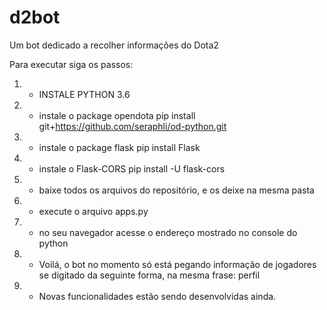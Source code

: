 # d2bot
Um bot dedicado a recolher informações do Dota2

Para executar siga os passos:

1. - INSTALE PYTHON 3.6 
2. - instale o package opendota pip install git+https://github.com/seraphli/od-python.git
3. - instale o package flask pip install Flask
4. - instale o Flask-CORS pip install -U flask-cors
5. - baixe todos os arquivos do repositório, e os deixe na mesma pasta
6. - execute o arquivo apps.py
7. - no seu navegador acesse o endereço mostrado no console do python
8. - Voilá, o bot no momento só está pegando informação de jogadores se digitado da seguinte forma, na mesma frase: perfil <id do jogador>
9. - Novas funcionalidades estão sendo desenvolvidas ainda.
